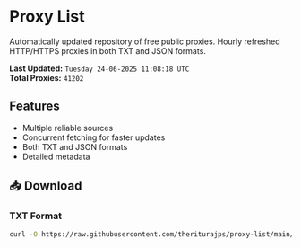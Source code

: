# Proxy List

Automatically updated repository of free public proxies. Hourly refreshed HTTP/HTTPS proxies in both TXT and JSON formats.

**Last Updated:** `Tuesday 24-06-2025 11:08:18 UTC`  
**Total Proxies:** `41202`

## Features
- Multiple reliable sources
- Concurrent fetching for faster updates
- Both TXT and JSON formats
- Detailed metadata

## 📥 Download

### TXT Format
```bash
curl -O https://raw.githubusercontent.com/theriturajps/proxy-list/main/proxies.txt